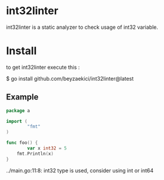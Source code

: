 # int32linter

int32linter is a static analyzer to check usage of int32 variable.

# Install
to get int32linter execute this :

 $ go install github.com/beyzaekici/int32linter@latest


## Example

```go
package a

import (
        "fmt"
)

func foo() {
       	var x int32 = 5
	fmt.Println(x)
}
```

../main.go:11:8: int32 type is used, consider using int or int64

